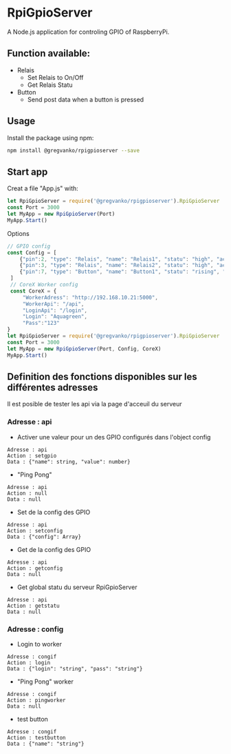 # RpiGpioServer
A Node.js application for controling GPIO of RaspberryPi.

## Function available:
* Relais
    * Set Relais to On/Off
    * Get Relais Statu
* Button
    * Send post data when a button is pressed

## Usage
Install the package using npm:
```bash
npm install @gregvanko/rpigpioserver --save
```

## Start app
Creat a file "App.js" with:
```js
let RpiGpioServer = require('@gregvanko/rpigpioserver').RpiGpioServer
const Port = 3000
let MyApp = new RpiGpioServer(Port)
MyApp.Start()
```
Options
```js
// GPIO config
const Config = [
    {"pin":2, "type": "Relais", "name": "Relais1", "statu": "high", "activeLow" : true, "TimeOut": 10},
    {"pin":3, "type": "Relais", "name": "Relais2", "statu": "high", "activeLow" : true, "TimeOut": 10},
    {"pin":7, "type": "Button", "name": "Button1", "statu": "rising", "debounceTimeout" : 500}
 ]
 // CoreX Worker config
 const CoreX = {
     "WorkerAdress": "http://192.168.10.21:5000",
     "WorkerApi": "/api",
     "LoginApi": "/login",
     "Login": "Aquagreen",
     "Pass":"123"
}
let RpiGpioServer = require('@gregvanko/rpigpioserver').RpiGpioServer
const Port = 3000
let MyApp = new RpiGpioServer(Port, Config, CoreX)
MyApp.Start()
```
## Definition des fonctions disponibles sur les différentes adresses
Il est posible de tester les api via la page d'acceuil du serveur
### Adresse : api
* Activer une valeur pour un des GPIO configurés dans l'object config
```
Adresse : api
Action : setgpio
Data : {"name": string, "value": number}
```

* "Ping Pong"
```
Adresse : api
Action : null
Data : null
```

* Set de la config des GPIO
```
Adresse : api
Action : setconfig
Data : {"config": Array}
```

* Get de la config des GPIO
```
Adresse : api
Action : getconfig
Data : null
```

* Get global statu du serveur RpiGpioServer 
```
Adresse : api
Action : getstatu
Data : null
```

### Adresse : config
* Login to worker
```
Adresse : congif
Action : login
Data : {"login": "string", "pass": "string"}
```
* "Ping Pong" worker
```
Adresse : congif
Action : pingworker
Data : null
```
* test button
```
Adresse : congif
Action : testbutton
Data : {"name": "string"}
```